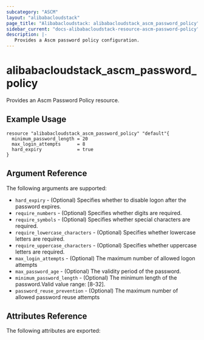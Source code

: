 ```yaml
---
subcategory: "ASCM"
layout: "alibabacloudstack"
page_title: "Alibabacloudstack: alibabacloudstack_ascm_password_policy"
sidebar_current: "docs-alibabacloudstack-resource-ascm-password-policy"
description: |-
   Provides a Ascm password policy configuration.
---
```

# alibabacloudstack_ascm_password_policy

Provides an Ascm Password Policy resource.

## Example Usage

```
resource "alibabacloudstack_ascm_password_policy" "default"{
  minimum_password_length = 20
  max_login_attempts      = 8
  hard_expiry             = true
}
```

## Argument Reference

The following arguments are supported:

* `hard_expiry` - (Optional) Specifies whether to disable logon after the password expires.
* `require_numbers` - (Optional) Specifies whether digits are required.
* `require_symbols` - (Optional) Specifies whether special characters are required.
* `require_lowercase_characters` - (Optional)  Specifies whether lowercase letters are required.
* `require_uppercase_characters` - (Optional)  Specifies whether uppercase letters are required.
* `max_login_attempts` - (Optional) The maximum number of allowed logon attempts
* `max_password_age` - (Optional) The validity period of the password.
* `minimum_password_length` - (Optional) The minimum length of the password.Valid value range: [8-32].
* `password_reuse_prevention` - (Optional) The maximum number of allowed password reuse attempts

## Attributes Reference

The following attributes are exported: